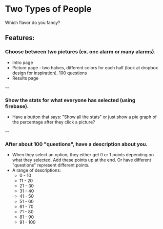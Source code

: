 # Two Types of People
Which flavor do you fancy?

## Features:
### Choose between two pictures (ex. one alarm or many alarms).
* Intro page
* Picture page - two halves, different colors for each half (look at dropbox design for inspiration). 100 questions
* Results page

--
### Show the stats for what everyone has selected (using firebase).
* Have a button that says: "Show all the stats" or just show a pie graph of the percentage after they click a picture?

--
### After about 100 "questions", have a description about you.
* When they select an option, they either get 0 or 1 points depending on what they selected. Add these points up at the end. Or have different "questions" represent different points.
* A range of descriptions:
  * 0 - 10
  * 11 - 20
  * 21 - 30
  * 31 - 40
  * 41 - 50
  * 51 - 60
  * 61 - 70
  * 71 - 80
  * 81 - 90
  * 91 - 100
